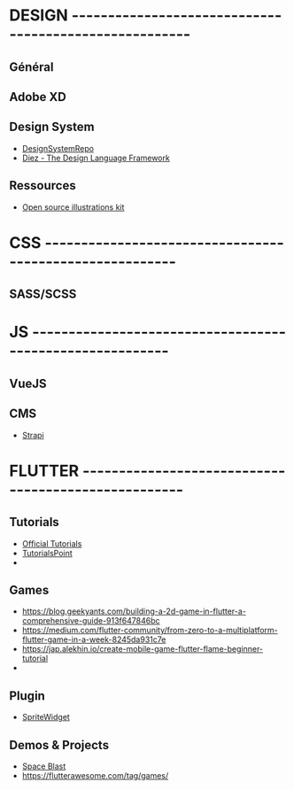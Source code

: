 # DESIGN ------------------------------------------------------

## Général

## Adobe XD

## Design System
- [DesignSystemRepo](https://designsystemsrepo.com/)
- [Diez - The Design Language Framework](https://diez.org/)

## Ressources
- [Open source illustrations kit](https://illlustrations.co/)

# CSS --------------------------------------------------------

## SASS/SCSS

# JS ---------------------------------------------------------

## VueJS

## CMS
- [Strapi](https://strapi.io/)

# FLUTTER ----------------------------------------------------

## Tutorials
- [Official Tutorials](https://flutter.dev/docs/reference/tutorials)
- [TutorialsPoint](https://www.tutorialspoint.com/flutter/index.htm)
- []()

## Games
- https://blog.geekyants.com/building-a-2d-game-in-flutter-a-comprehensive-guide-913f647846bc
- https://medium.com/flutter-community/from-zero-to-a-multiplatform-flutter-game-in-a-week-8245da931c7e
- https://jap.alekhin.io/create-mobile-game-flutter-flame-beginner-tutorial
- 

## Plugin
- [SpriteWidget](https://www.spritewidget.com/)

## Demos & Projects
- [Space Blast](https://github.com/spritewidget/spaceblast)
- https://flutterawesome.com/tag/games/
